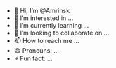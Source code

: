 - 👋 Hi, I’m @Amrinsk
- 👀 I’m interested in ...
- 🌱 I’m currently learning ...
- 💞️ I’m looking to collaborate on ...
- 📫 How to reach me ...
- 😄 Pronouns: ...
- ⚡ Fun fact: ...

<!---
Amrinsk/Amrinsk is a ✨ special ✨ repository because its `README.md` (this file) appears on your GitHub profile.
You can click the Preview link to take a look at your changes.
--->
